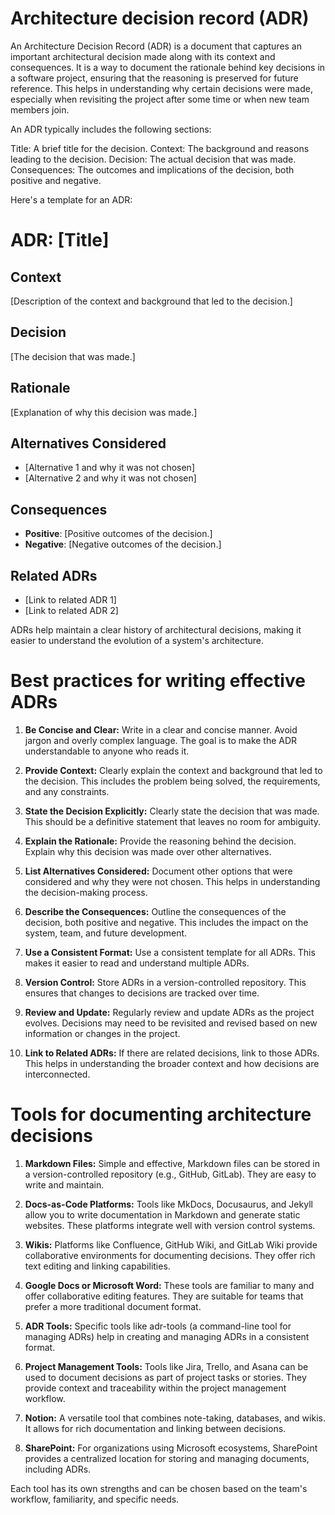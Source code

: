 # Architecture decision record (ADR)

An Architecture Decision Record (ADR) is a document that captures an important architectural decision made along with its context and consequences. It is a way to document the rationale behind key decisions in a software project, ensuring that the reasoning is preserved for future reference. This helps in understanding why certain decisions were made, especially when revisiting the project after some time or when new team members join.

An ADR typically includes the following sections:

Title: A brief title for the decision.
Context: The background and reasons leading to the decision.
Decision: The actual decision that was made.
Consequences: The outcomes and implications of the decision, both positive and negative.

Here's a template for an ADR:

# ADR: [Title]

## Context
[Description of the context and background that led to the decision.]

## Decision
[The decision that was made.]

## Rationale
[Explanation of why this decision was made.]

## Alternatives Considered
- [Alternative 1 and why it was not chosen]
- [Alternative 2 and why it was not chosen]

## Consequences
- **Positive**: [Positive outcomes of the decision.]
- **Negative**: [Negative outcomes of the decision.]

## Related ADRs
- [Link to related ADR 1]
- [Link to related ADR 2]
  

ADRs help maintain a clear history of architectural decisions, making it easier to understand the evolution of a system's architecture.


# Best practices for writing effective ADRs

1. **Be Concise and Clear:** Write in a clear and concise manner. Avoid jargon and overly complex language. The goal is to make the ADR understandable to anyone who reads it.

2. **Provide Context:** Clearly explain the context and background that led to the decision. This includes the problem being solved, the requirements, and any constraints.

3. **State the Decision Explicitly:** Clearly state the decision that was made. This should be a definitive statement that leaves no room for ambiguity.

4. **Explain the Rationale:** Provide the reasoning behind the decision. Explain why this decision was made over other alternatives.

5. **List Alternatives Considered:** Document other options that were considered and why they were not chosen. This helps in understanding the decision-making process.

6. **Describe the Consequences:** Outline the consequences of the decision, both positive and negative. This includes the impact on the system, team, and future development.

7. **Use a Consistent Format:** Use a consistent template for all ADRs. This makes it easier to read and understand multiple ADRs.

8. **Version Control:** Store ADRs in a version-controlled repository. This ensures that changes to decisions are tracked over time.

9. **Review and Update:** Regularly review and update ADRs as the project evolves. Decisions may need to be revisited and revised based on new information or changes in the project.

10. **Link to Related ADRs:** If there are related decisions, link to those ADRs. This helps in understanding the broader context and how decisions are interconnected.


# Tools for documenting architecture decisions

1. **Markdown Files:** Simple and effective, Markdown files can be stored in a version-controlled repository (e.g., GitHub, GitLab). They are easy to write and maintain.

2. **Docs-as-Code Platforms:** Tools like MkDocs, Docusaurus, and Jekyll allow you to write documentation in Markdown and generate static websites. These platforms integrate well with version control systems.

3. **Wikis:** Platforms like Confluence, GitHub Wiki, and GitLab Wiki provide collaborative environments for documenting decisions. They offer rich text editing and linking capabilities.

4. **Google Docs or Microsoft Word:** These tools are familiar to many and offer collaborative editing features. They are suitable for teams that prefer a more traditional document format.

5. **ADR Tools:** Specific tools like adr-tools (a command-line tool for managing ADRs) help in creating and managing ADRs in a consistent format.

6. **Project Management Tools:** Tools like Jira, Trello, and Asana can be used to document decisions as part of project tasks or stories. They provide context and traceability within the project management workflow.

7. **Notion:** A versatile tool that combines note-taking, databases, and wikis. It allows for rich documentation and linking between decisions.

8. **SharePoint:** For organizations using Microsoft ecosystems, SharePoint provides a centralized location for storing and managing documents, including ADRs.

Each tool has its own strengths and can be chosen based on the team's workflow, familiarity, and specific needs.
